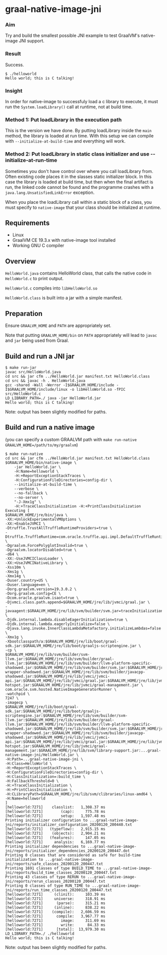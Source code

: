 # graal-native-image-jni

### Aim

Try and build the smallest possible JNI example to test GraalVM's native-image JNI support.

### Result

Success.

```
$ ./helloworld
Hello world; this is C talking!
```

### Insight

In order for native-image to successfuly load a c library to execute, it must run the `System.loadLibrary()` call at runtime, not at build time.

### Method 1: Put loadLibrary in the execution path

This is the version we have done. By putting loadLibrary inside the `main` method, the library is loaded at run time. With this setup we can compile with `--initialize-at-build-time` and everything will work.

### Method 2: Put loadLibrary in static class initializer and use --initialize-at-run-time

Sometimes you don't have control over where you call loadLibrary from. Often existing code places it in the slasses static initializer block. In this case the library is loaded at build time, but then when the final artifact is run, the linked code cannot be found and the programme crashes with a `java.lang.UnsatisfiedLinkError` exception.

When you place the loadLibrary call within a static block of a class, you must specify to `native-image` that your class should be initialized at runtime.

## Requirements

 * Linux
 * GraalVM CE 19.3.x with native-image tool installed
 * Working GNU C compiler

## Overview

`HelloWorld.java` contains HelloWorld class, that calls the native code in `HelloWorld.c` to print output.

`HelloWorld.c` compiles into `libHelloWorld.so`

`HelloWorld.class` is built into a jar with a simple manifest.

## Preparation

Ensure `GRAALVM_HOME` and `PATH` are appropriately set.

Note that putting `GRAALVM_HOME/bin` on `PATH` appropriately will lead to `javac` and `jar` being used from Graal.

## Build and run a JNI jar

```
$ make run-jar
javac src/HelloWorld.java
cd src && jar cfm ../HelloWorld.jar manifest.txt HelloWorld.class
cd src && javac -h . HelloWorld.java
gcc -shared -Wall -Werror -I$GRAALVM_HOME/include -I$GRAALVM_HOME/include/linux -o libHelloWorld.so -fPIC src/HelloWorld.c
LD_LIBRARY_PATH=./ java -jar HelloWorld.jar
Hello world; this is C talking!
```

Note: output has been slightly modified for paths.

## Build and run a native image

(you can specify a custom GRAALVM path with `make run-native GRAALVM_HOME=/path/to/my/graalvm`)

```
$ make run-native
cd src && jar cfm ../HelloWorld.jar manifest.txt HelloWorld.class
$GRAALVM_HOME/bin/native-image \
	-jar HelloWorld.jar \
	-H:Name=helloworld \
	-H:+ReportExceptionStackTraces \
	-H:ConfigurationFileDirectories=config-dir \
	--initialize-at-build-time \
	--verbose \
	--no-fallback \
	--no-server \
	"-J-Xmx1g" \
	-H:+TraceClassInitialization -H:+PrintClassInitialization
Executing [
$GRAALVM_HOME/jre/bin/java \
-XX:+UnlockExperimentalVMOptions \
-XX:+EnableJVMCI \
-Dtruffle.TrustAllTruffleRuntimeProviders=true \
-Dtruffle.TruffleRuntime=com.oracle.truffle.api.impl.DefaultTruffleRuntime \
-Dgraalvm.ForcePolyglotInvalid=true \
-Dgraalvm.locatorDisabled=true \
-d64 \
-XX:-UseJVMCIClassLoader \
-XX:+UseJVMCINativeLibrary \
-Xss10m \
-Xms1g \
-Xmx14g \
-Duser.country=US \
-Duser.language=en \
-Dorg.graalvm.version=19.3.0.2 \
-Dorg.graalvm.config=CE \
-Dcom.oracle.graalvm.isaot=true \
-Djvmci.class.path.append=$GRAALVM_HOME/jre/lib/jvmci/graal.jar \
-javaagent:$GRAALVM_HOME/jre/lib/svm/builder/svm.jar=traceInitialization \
-Djdk.internal.lambda.disableEagerInitialization=true \
-Djdk.internal.lambda.eagerlyInitialize=false \
-Djava.lang.invoke.InnerClassLambdaMetafactory.initializeLambdas=false \
-Xmx1g \
-Xbootclasspath/a:$GRAALVM_HOME/jre/lib/boot/graal-sdk.jar:$GRAALVM_HOME/jre/lib/boot/graaljs-scriptengine.jar \
-cp \
$GRAALVM_HOME/jre/lib/svm/builder/svm-llvm.jar:$GRAALVM_HOME/jre/lib/svm/builder/graal-llvm.jar:$GRAALVM_HOME/jre/lib/svm/builder/llvm-platform-specific-shadowed.jar:$GRAALVM_HOME/jre/lib/svm/builder/svm.jar:$GRAALVM_HOME/jre/lib/svm/builder/objectfile.jar:$GRAALVM_HOME/jre/lib/svm/builder/pointsto.jar:$GRAALVM_HOME/jre/lib/svm/builder/llvm-wrapper-shadowed.jar:$GRAALVM_HOME/jre/lib/svm/builder/javacpp-shadowed.jar:$GRAALVM_HOME/jre/lib/jvmci/jvmci-api.jar:$GRAALVM_HOME/jre/lib/jvmci/graal.jar:$GRAALVM_HOME/jre/lib/jvmci/jvmci-hotspot.jar:$GRAALVM_HOME/jre/lib/jvmci/graal-management.jar \
com.oracle.svm.hosted.NativeImageGeneratorRunner \
-watchpid \
7247 \
-imagecp \
$GRAALVM_HOME/jre/lib/boot/graal-sdk.jar:$GRAALVM_HOME/jre/lib/boot/graaljs-scriptengine.jar:$GRAALVM_HOME/jre/lib/svm/builder/svm-llvm.jar:$GRAALVM_HOME/jre/lib/svm/builder/graal-llvm.jar:$GRAALVM_HOME/jre/lib/svm/builder/llvm-platform-specific-shadowed.jar:$GRAALVM_HOME/jre/lib/svm/builder/svm.jar:$GRAALVM_HOME/jre/lib/svm/builder/objectfile.jar:$GRAALVM_HOME/jre/lib/svm/builder/pointsto.jar:$GRAALVM_HOME/jre/lib/svm/builder/llvm-wrapper-shadowed.jar:$GRAALVM_HOME/jre/lib/svm/builder/javacpp-shadowed.jar:$GRAALVM_HOME/jre/lib/jvmci/jvmci-api.jar:$GRAALVM_HOME/jre/lib/jvmci/graal.jar:$GRAALVM_HOME/jre/lib/jvmci/jvmci-hotspot.jar:$GRAALVM_HOME/jre/lib/jvmci/graal-management.jar:$GRAALVM_HOME/jre/lib/svm/library-support.jar:...graal-native-image-jni/HelloWorld.jar \
-H:Path=...graal-native-image-jni \
-H:Class=HelloWorld \
-H:+ReportExceptionStackTraces \
-H:ConfigurationFileDirectories=config-dir \
-H:ClassInitialization=:build_time \
-H:FallbackThreshold=0 \
-H:+TraceClassInitialization \
-H:+PrintClassInitialization \
-H:CLibraryPath=$GRAALVM_HOME/jre/lib/svm/clibraries/linux-amd64 \
-H:Name=helloworld
]
[helloworld:7271]    classlist:   1,308.37 ms
[helloworld:7271]        (cap):     775.78 ms
[helloworld:7271]        setup:   1,597.48 ms
Printing initializer configuration to ...graal-native-image-jni/reports/initializer_configuration_20200120_200440.txt
[helloworld:7271]   (typeflow):   2,915.15 ms
[helloworld:7271]    (objects):   2,904.21 ms
[helloworld:7271]   (features):     147.05 ms
[helloworld:7271]     analysis:   6,169.77 ms
Printing initializer dependencies to ...graal-native-image-jni/reports/initializer_dependencies_20200120_200447.dot
Printing 0 classes that are considered as safe for build-time initialization to ...graal-native-image-jni/reports/safe_classes_20200120_200447.txt
Printing 1691 classes of type BUILD_TIME to ...graal-native-image-jni/reports/build_time_classes_20200120_200447.txt
Printing 43 classes of type RERUN to ...graal-native-image-jni/reports/rerun_classes_20200120_200447.txt
Printing 0 classes of type RUN_TIME to ...graal-native-image-jni/reports/run_time_classes_20200120_200447.txt
[helloworld:7271]     (clinit):     103.39 ms
[helloworld:7271]     universe:     318.91 ms
[helloworld:7271]      (parse):     315.21 ms
[helloworld:7271]     (inline):     838.22 ms
[helloworld:7271]    (compile):   2,606.59 ms
[helloworld:7271]      compile:   3,967.77 ms
[helloworld:7271]        image:     311.69 ms
[helloworld:7271]        write:      84.33 ms
[helloworld:7271]      [total]:  13,979.30 ms
LD_LIBRARY_PATH=./ ./helloworld
Hello world; this is C talking!
```

Note: output has been slightly modified for paths.
